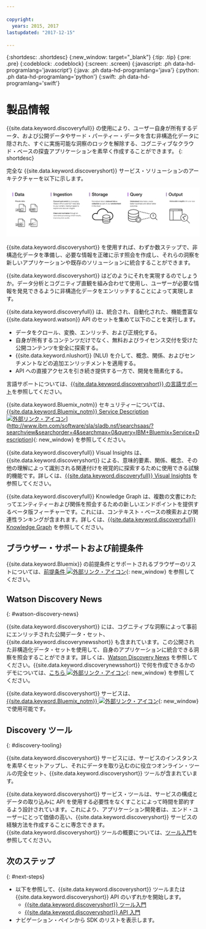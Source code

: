 ```yaml
---

copyright:
  years: 2015, 2017
lastupdated: "2017-12-15"

---
```


{:shortdesc: .shortdesc}
{:new_window: target="_blank"}
{:tip: .tip}
{:pre: .pre}
{:codeblock: .codeblock}
{:screen: .screen}
{:javascript: .ph data-hd-programlang='javascript'}
{:java: .ph data-hd-programlang='java'}
{:python: .ph data-hd-programlang='python'}
{:swift: .ph data-hd-programlang='swift'}

# 製品情報

{{site.data.keyword.discoveryfull}} の使用により、ユーザー自身が所有するデータ、および公開データやサード・パーティー・データを含む非構造化データに隠された、すぐに実施可能な洞察のロックを解除する、コグニティブなクラウド・ベースの探査アプリケーションを素早く作成することができます。
{: shortdesc}

完全な {{site.data.keyword.discoveryshort}} サービス・ソリューションのアーキテクチャーを以下に示します。

![Discovery アーキテクチャーの図](images/discovery-flow.png)

{{site.data.keyword.discoveryshort}} を使用すれば、わずか数ステップで、非構造化データを準備し、必要な情報を正確に示す照会を作成し、それらの洞察を新しいアプリケーションや既存のソリューションに統合することができます。

{{site.data.keyword.discoveryshort}} はどのようにそれを実現するのでしょうか。データ分析とコグニティブ直観を組み合わせて使用し、ユーザーが必要な情報を発見できるように非構造化データをエンリッチすることによって実現します。

{{site.data.keyword.discoveryfull}} は、統合され、自動化された、機能豊富な {{site.data.keyword.watson}} API のセットを集めて以下のことを実行します。

- データをクロール、変換、エンリッチ、および正規化する。
- 自身が所有するコンテンツだけでなく、無料およびライセンス交付を受けた公開コンテンツを安全に探索する。
- {{site.data.keyword.nlushort}} (NLU) を介して、概念、関係、およびセンチメントなどの追加エンリッチメントを適用する。
- API への直接アクセスを引き続き提供する一方で、開発を簡素化する。

言語サポートについては、[{{site.data.keyword.discoveryshort}} の言語サポート](/docs/services/discovery/language-support.html)を参照してください。

{{site.data.keyword.Bluemix_notm}} セキュリティーについては、[{{site.data.keyword.Bluemix_notm}} Service Description ![外部リンク・アイコン](../../icons/launch-glyph.svg "外部リンク・アイコン")](../../icons/launch-glyph.svg "外部リンク・アイコン")](http://www.ibm.com/software/sla/sladb.nsf/searchsaas/?searchview&searchorder=4&searchmax=0&query=IBM+Bluemix+Service+Description){: new_window} を参照してください。

{{site.data.keyword.discoveryfull}} Visual Insights は、{{site.data.keyword.discoveryshort}} による、意味的要素、関係、概念、その他の理解によって識別される関連付けを視覚的に探索するために使用できる試験的機能です。詳しくは、[{{site.data.keyword.discoveryfull}} Visual Insights](/docs/services/discovery/visual-insights.html) を参照してください。

{{site.data.keyword.discoveryfull}} Knowledge Graph は、複数の文書にわたってエンティティーおよび関係を照会するための新しいエンドポイントを提供するベータ版フィーチャーです。これには、コンテキスト・ベースの検索および関連性ランキングが含まれます。詳しくは、[{{site.data.keyword.discoveryfull}} Knowledge Graph](/docs/services/discovery/building-kg.html) を参照してください。

## ブラウザー・サポートおよび前提条件

{{site.data.keyword.Bluemix}} の前提条件とサポートされるブラウザーのリストについては、[前提条件 ![外部リンク・アイコン](../../icons/launch-glyph.svg "外部リンク・アイコン")](https://console.bluemix.net/docs/overview/prereqs.html#prereqs){: new_window} を参照してください。

## Watson Discovery News
{: #watson-discovery-news}

{{site.data.keyword.discoveryshort}} には、コグニティブな洞察によって事前にエンリッチされた公開データ・セット、{{site.data.keyword.discoverynewsshort}} も含まれています。この公開された非構造化データ・セットを使用して、自身のアプリケーションに統合できる洞察を照会することができます。詳しくは、[Watson Discovery News](/docs/services/discovery/watson-discovery-news.html#watson-discovery-news) を参照してください。{{site.data.keyword.discoverynewsshort}} で何を作成できるかのデモについては、[こちら ![外部リンク・アイコン](../../icons/launch-glyph.svg "外部リンク・アイコン")](https://discovery-news-demo.mybluemix.net/){: new_window} を参照してください。

{{site.data.keyword.discoveryshort}} サービスは、[{{site.data.keyword.Bluemix_notm}} ![外部リンク・アイコン](../../icons/launch-glyph.svg "外部リンク・アイコン")](https://console.ng.bluemix.net/catalog/services/discovery/){: new_window} で使用可能です。

## Discovery ツール
{: #discovery-tooling}

{{site.data.keyword.discoveryshort}} サービスには、サービスのインスタンスを素早くセットアップし、それにデータを取り込むのに役立つオンライン・ツールの完全セット、{{site.data.keyword.discoveryshort}} ツールが含まれています。

{{site.data.keyword.discoveryshort}} サービス・ツールは、サービスの構成とデータの取り込みに API を使用する必要性をなくすことによって時間を節約するよう設計されています。これにより、アプリケーション開発者は、エンド・ユーザーにとって価値の高い、{{site.data.keyword.discoveryshort}} サービスの経験方法を作成することに専念できます。 {{site.data.keyword.discoveryshort}} ツールの概要については、[ツール入門](/docs/services/discovery/getting-started-tool.html)を参照してください。


## 次のステップ
{: #next-steps}

- 以下を参照して、{{site.data.keyword.discoveryshort}} ツールまたは {{site.data.keyword.discoveryshort}} API のいずれかを開始します。
    - [{{site.data.keyword.discoveryshort}} ツール入門](/docs/services/discovery/getting-started-tool.html)
    - [{{site.data.keyword.discoveryshort}} API 入門](/docs/services/discovery/getting-started.html)
- ナビゲーション・ペインから SDK のリストを表示します。
